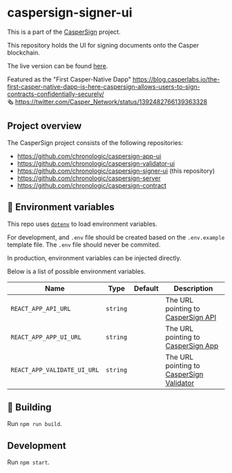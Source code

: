 # caspersign-signer-ui

This is a part of the [CasperSign](https://blog.chronologic.network/caspersign-immutable-document-signatures-on-the-blockchain-65edc4969bf0) project.

This repository holds the UI for signing documents onto the Casper blockchain.

The live version can be found [here](https://sign.caspersign.io/).

Featured as the "First Casper-Native Dapp" https://blog.casperlabs.io/the-first-casper-native-dapp-is-here-caspersign-allows-users-to-sign-contracts-confidentially-securely/
\
🗞 https://twitter.com/Casper_Network/status/1392482766139363328

## Project overview

The CasperSign project consists of the following repositories:

- https://github.com/chronologic/caspersign-app-ui
- https://github.com/chronologic/caspersign-validator-ui
- https://github.com/chronologic/caspersign-signer-ui (this repository)
- https://github.com/chronologic/caspersign-server
- https://github.com/chronologic/caspersign-contract

## 🔧 Environment variables

This repo uses [`dotenv`](https://www.npmjs.com/package/dotenv) to load environment variables.

For development, and `.env` file should be created based on the `.env.example` template file. The `.env` file should never be commited.

In production, environment variables can be injected directly.

Below is a list of possible environment variables.

| Name                        | Type     | Default | Description                                                                                        |
| --------------------------- | -------- | ------- | -------------------------------------------------------------------------------------------------- |
| `REACT_APP_API_URL`         | `string` |         | The URL pointing to [CasperSign API](https://github.com/chronologic/caspersign-server)             |
| `REACT_APP_APP_UI_URL`      | `string` |         | The URL pointing to [CasperSign App](https://github.com/chronologic/caspersign-app-ui)             |
| `REACT_APP_VALIDATE_UI_URL` | `string` |         | The URL pointing to [CasperSign Validator](https://github.com/chronologic/caspersign-validator-ui) |

## :construction: Building

Run `npm run build`.

## Development

Run `npm start`.
